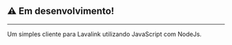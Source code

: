 <h2>⚠️ Em desenvolvimento!</h2>
<hr>
Um simples cliente para Lavalink utilizando JavaScript com NodeJs.